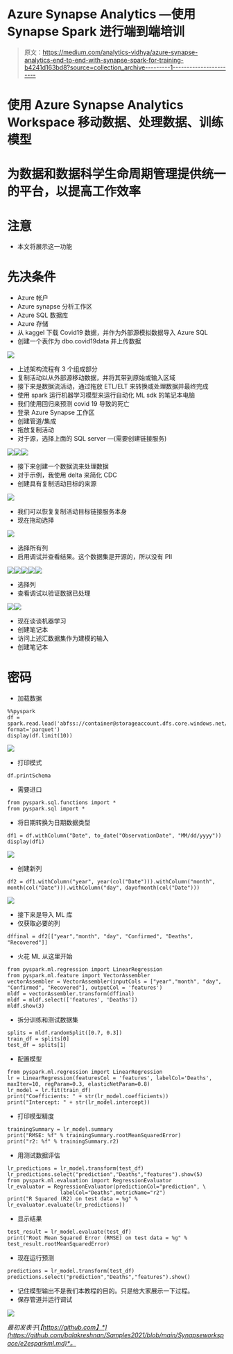 # Azure Synapse Analytics —使用 Synapse Spark 进行端到端培训

> 原文：<https://medium.com/analytics-vidhya/azure-synapse-analytics-end-to-end-with-synapse-spark-for-training-b4241d163bd8?source=collection_archive---------1----------------------->

# 使用 Azure Synapse Analytics Workspace 移动数据、处理数据、训练模型

# 为数据和数据科学生命周期管理提供统一的平台，以提高工作效率

# 注意

*   本文将展示这一功能

# 先决条件

*   Azure 帐户
*   Azure synapse 分析工作区
*   Azure SQL 数据库
*   Azure 存储
*   从 kaggel 下载 Covid19 数据，并作为外部源模拟数据导入 Azure SQL
*   创建一个表作为 dbo.covid19data 并上传数据

![](img/b072364d7e89c25a6ebae9c61d136047.png)

*   上述架构流程有 3 个组成部分
*   复制活动以从外部源移动数据，并将其带到原始或输入区域
*   接下来是数据流活动，通过拖放 ETL/ELT 来转换或处理数据并最终完成
*   使用 spark 运行机器学习模型来运行自动化 ML sdk 的笔记本电脑
*   我们使用回归来预测 covid 19 导致的死亡
*   登录 Azure Synapse 工作区
*   创建管道/集成
*   拖放复制活动
*   对于源，选择上面的 SQL server —(需要创建链接服务)

![](img/918c513cd4fa8aaaf3c3cbc564a3f6e9.png)![](img/e56e1fc19023ff89ad35693cbe4943d2.png)![](img/d24ba83eae9f7e2383ed07db55fefa64.png)

*   接下来创建一个数据流来处理数据
*   对于示例，我使用 delta 来简化 CDC
*   创建具有复制活动目标的来源

![](img/99a17c1d836250b327e61fcffd43e6c6.png)

*   我们可以恢复复制活动目标链接服务本身
*   现在拖动选择

![](img/ef20aa59eb1e03e3dd1181a6597a2835.png)

*   选择所有列
*   启用调试并查看结果。这个数据集是开源的，所以没有 PII

![](img/8011869993e3430a5402096b749f658e.png)![](img/4f43c2d7df18c24be32539eb00749df0.png)![](img/b3a406e25b9d96dc305f9cf5b3db44be.png)![](img/5268cee9175ef0d51269ca639e0baf0a.png)![](img/ec2fc4d55b196c5ac4e6edf57a62170d.png)

*   选择列
*   查看调试以验证数据已处理

![](img/68c99a34c9c8b8412a09a863c499592f.png)![](img/b88aa4c94630fe41a808cef09a08a72b.png)

*   现在谈谈机器学习
*   创建笔记本
*   访问上述汇数据集作为建模的输入
*   创建笔记本

# 密码

*   加载数据

```
%%pyspark
df = spark.read.load('abfss://container@storageaccount.dfs.core.windows.net/covid19aggroutput/*.parquet', format='parquet')
display(df.limit(10))
```

![](img/815cbf69cb4e5b36fd301407cd484f38.png)

*   打印模式

```
df.printSchema
```

*   需要进口

```
from pyspark.sql.functions import *
from pyspark.sql import *
```

*   将日期转换为日期数据类型

```
df1 = df.withColumn("Date", to_date("ObservationDate", "MM/dd/yyyy")) 
display(df1)
```

![](img/321cf4202e598a0c878d956269cbd800.png)

*   创建新列

```
df2 = df1.withColumn("year", year(col("Date"))).withColumn("month", month(col("Date"))).withColumn("day", dayofmonth(col("Date")))
```

![](img/07abf663e2fc4a42e0607c63436ccbd5.png)

*   接下来是导入 ML 库
*   仅获取必要的列

```
dffinal = df2[["year","month", "day", "Confirmed", "Deaths", "Recovered"]]
```

*   火花 ML 从这里开始

```
from pyspark.ml.regression import LinearRegression
from pyspark.ml.feature import VectorAssembler
vectorAssembler = VectorAssembler(inputCols = ["year","month", "day", "Confirmed", "Recovered"], outputCol = 'features')
mldf = vectorAssembler.transform(dffinal)
mldf = mldf.select(['features', 'Deaths'])
mldf.show(3)
```

*   拆分训练和测试数据集

```
splits = mldf.randomSplit([0.7, 0.3])
train_df = splits[0]
test_df = splits[1]
```

*   配置模型

```
from pyspark.ml.regression import LinearRegression
lr = LinearRegression(featuresCol = 'features', labelCol='Deaths', maxIter=10, regParam=0.3, elasticNetParam=0.8)
lr_model = lr.fit(train_df)
print("Coefficients: " + str(lr_model.coefficients))
print("Intercept: " + str(lr_model.intercept))
```

*   打印模型精度

```
trainingSummary = lr_model.summary
print("RMSE: %f" % trainingSummary.rootMeanSquaredError)
print("r2: %f" % trainingSummary.r2)
```

*   用测试数据评估

```
lr_predictions = lr_model.transform(test_df)
lr_predictions.select("prediction","Deaths","features").show(5)
from pyspark.ml.evaluation import RegressionEvaluator
lr_evaluator = RegressionEvaluator(predictionCol="prediction", \
                 labelCol="Deaths",metricName="r2")
print("R Squared (R2) on test data = %g" % lr_evaluator.evaluate(lr_predictions))
```

*   显示结果

```
test_result = lr_model.evaluate(test_df)
print("Root Mean Squared Error (RMSE) on test data = %g" % test_result.rootMeanSquaredError)
```

*   现在运行预测

```
predictions = lr_model.transform(test_df)
predictions.select("prediction","Deaths","features").show()
```

*   记住模型输出不是我们本教程的目的。只是给大家展示一下过程。
*   保存管道并运行调试

![](img/e80185bd24a3f097acfb4518fe46d954.png)

*最初发表于*[*【https://github.com】*](https://github.com/balakreshnan/Samples2021/blob/main/Synapseworkspace/e2esparkml.md)*。*